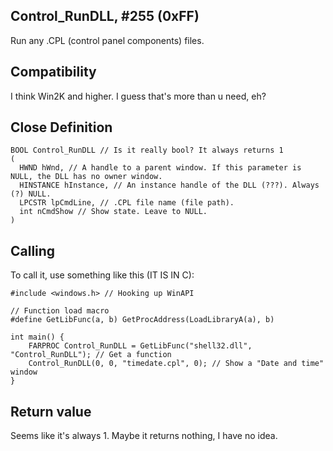 ## Control_RunDLL, #255 (0xFF)

Run any .CPL (control panel components) files.

## Compatibility

I think Win2K and higher. I guess that's more than u need, eh?

## Close Definition
```
BOOL Control_RunDLL // Is it really bool? It always returns 1
(
  HWND hWnd, // A handle to a parent window. If this parameter is NULL, the DLL has no owner window.
  HINSTANCE hInstance, // An instance handle of the DLL (???). Always (?) NULL.
  LPCSTR lpCmdLine, // .CPL file name (file path).
  int nCmdShow // Show state. Leave to NULL.
)
```
## Calling
To call it, use something like this (IT IS IN C):

```
#include <windows.h> // Hooking up WinAPI

// Function load macro
#define GetLibFunc(a, b) GetProcAddress(LoadLibraryA(a), b)

int main() {
	FARPROC Control_RunDLL = GetLibFunc("shell32.dll", "Control_RunDLL"); // Get a function
	Control_RunDLL(0, 0, "timedate.cpl", 0); // Show a "Date and time" window
}
```

## Return value
Seems like it's always 1. Maybe it returns nothing, I have no idea.
